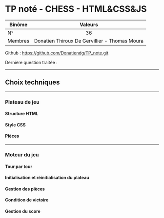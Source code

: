 # TP noté - CHESS - HTML&CSS&JS

| Binôme  | Valeurs |
| ------------- |:-------------:|
| N°     |36     |
| Membres      | Donatien Thiroux De Gervillier - Thomas Moura |

Github : https://github.com/Donatiendg/TP_note.git

Dernière question traitée : 

----

## Choix techniques

----

### Plateau de jeu

#### Structure HTML

#### Style CSS

#### Pièces

----

### Moteur du jeu

#### Tour par tour

#### Initialisation et réinitialisation du plateau

#### Gestion des pièces

#### Condition de victoire

#### Gestion du score
